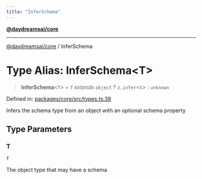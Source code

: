 ```yaml
---
title: "InferSchema"
---
```


[**@daydreamsai/core**](./api-reference.md)

***

[@daydreamsai/core](./api-reference.md) / InferSchema

# Type Alias: InferSchema\<T\>

> **InferSchema**\<`T`\> = `T` *extends* `object` ? `z.infer`\<`S`\> : `unknown`

Defined in: [packages/core/src/types.ts:38](https://github.com/dojoengine/daydreams/blob/95678f46ea3908883ec80d853a28c9f23ca4f5c2/packages/core/src/types.ts#L38)

Infers the schema type from an object with an optional schema property

## Type Parameters

### T

`T`

The object type that may have a schema
